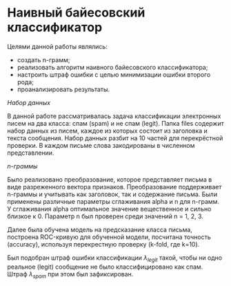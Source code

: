# Наивный байесовский классификатор

Целями данной работы являлись:
* создать n-грамм;
* реализовать алгоритм наивного байесовского классификатора;
* настроить штраф ошибки с целью минимизации ошибки второго рода;
* проанализировать результаты.

*Набор данных*

В данной работе рассматривалась задача классификации электронных писем на два класса: спам (spam) и не спам (legit). Папка files содержит набор данных из писем, каждое из которых 
состоит из заголовка и текста сообщения. Набор данных разбит на 10 частей для перекрёстной проверки. В каждом письме слова закодированы в численном представлении.

*n-граммы*

Было реализовано преобразование, которое представляет письма в виде разреженного вектора признаков. Преобразование поддерживает n-граммы и учитывать как заголовок, так и содержание письма. 
Были применены различные параметры сглаживания alpha и n для n-грамм. У сглаживания alpha оптимальное значение вещественное и сильно близкое к 0. Параметр n был проверен среди значений n = 1, 2, 3.

Далее была обучена модель на предсказание класса письма, построена ROC-кривую для обученной модели, посчитана точность (accuracy), используя перекрестную проверку (k-fold, где k=10).

Был подобран штраф ошибки классификации $λ_{legit}$ такой, чтобы ни одно реальное (legit) сообщение не было классифицировано как спам. Штраф $λ_{spam}$ при этом был зафиксирован.
